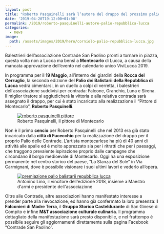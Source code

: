 ```yaml
---
layout: post
title: "Roberto Pasquinelli sarà l’autore del drappo del prossimo palio a Montecarlo"
date: '2019-04-20T19:12:00+01:00'
permalink: /2019/roberto-pasquinelli-autore-palio-repubblica-lucca
categories:
  - news
image:
  path: /assets/images/2019/hero/corniolo-palio-repubblica-lucca.jpg
---
```


Balestrieri dell’associazione Contrade San Paolino pronti a tornare in piazza,
questa volta non a Lucca ma bensì a **Montecarlo** di Lucca, a causa della
mancata approvazione dell’evento nel calendario unico ViviLucca 2019.

<!-- more -->

In programma per il **19 Maggio**, all’interno dei giardini della **Rocca del
Cerruglio**, la seconda edizione del **Palio dei Balistarii della Repubblica di
Lucca** vedrà cimentarsi, in un duello a colpi di verretta, i balestrieri
dell’associazione suddivisi per contrada: Falcone, Granchio, Luna e Sirena. Il
miglior tiratore si aggiudicherà la vittoria e alla relativa contrada sarà
assegnato il drappo, per cui è stato incaricato alla realizzazione il “Pittore
di Montecarlo”, **Roberto Pasquinelli**.

<figure class="align-center">
  <a href="{{ '/assets/images/2019/pasquinelli-autore-palio/roberto_pasquinelli.jpg' | absolute_url }}">
    <img src="{{ '/assets/images/2019/pasquinelli-autore-palio/roberto_pasquinelli.jpg' | absolute_url }}" alt="roberto pasquinelli pittore">
  </a>
  <figcaption>Roberto Pasquinelli, il pittore di Montecarlo</figcaption>
</figure>

Non è il primo **cencio** per Roberto Pasquinelli che nel 2013 era già stato
incaricato dalla **città di Fucecchio** per la realizzazione del drappo per il
proprio Palio delle Contrade. L’artista montecarlese ha più di 40 anni di
attività alle spalle ed è molto apprezzato sia per i ritratti che per i
paesaggi, che traggono prevalente ispirazione proprio dalle campagne che
circondano il borgo medioevale di Montecarlo. Oggi ha una esposizione permanente
nel centro storico del paese, “La Stanza del Sole” in Via Carmignani, dove è
possibile visionare i suoi ultimi lavori e vederlo all’opera.

<figure class="align-center">
  <a href="{{ '/assets/images/2019/pasquinelli-autore-palio/premiazione-palio-balistarii-repubblica-lucca.jpg' | absolute_url }}">
    <img src="{{ '/assets/images/2019/pasquinelli-autore-palio/premiazione-palio-balistarii-repubblica-lucca.jpg' | absolute_url }}" alt="premiazione palio balistarii repubblica lucca">
  </a>
  <figcaption>Antonino Lino, il vincitore dell'edizione 2018, insieme a Maestro d'armi e presidente dell'associazione</figcaption>
</figure>

Oltre alle Contrade, altre associazioni hanno manifestato interesse a prender
parte alla rievocazione, ed hanno già confermato la loro presenza: **I Falconieri
di Madre Terra**, il **Gruppo Storico Casteldurante** di San Ginese di Compito e
infine **M&T associazione culturale culinaria**. Il programma dettagliato della
manifestazione sarà presto disponibile, e nel frattempo è possibile seguire gli
aggiornamenti direttamente sulla pagina Facebook “Contrade San Paolino”.

